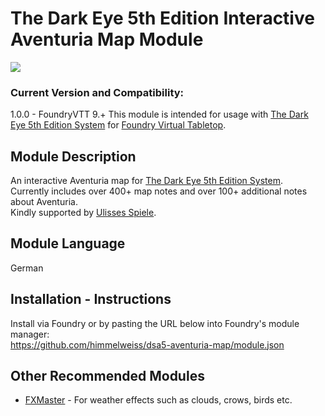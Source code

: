 # The Dark Eye 5th Edition Interactive Aventuria Map Module
![](https://user-images.githubusercontent.com/7482909/149914526-1a5f6a46-c035-4f7a-9ca9-abab352724ae.jpg)

### Current Version and Compatibility:
1.0.0 - FoundryVTT 9.+
This module is intended for usage with [The Dark Eye 5th Edition System](https://github.com/Plushtoast/dsa5-foundryVTT/) for [Foundry Virtual Tabletop](https://foundryvtt.com/).

## Module Description
An interactive Aventuria map for [The Dark Eye 5th Edition System](https://github.com/Plushtoast/dsa5-foundryVTT/).  
Currently includes over 400+ map notes and over 100+ additional notes about Aventuria.  
Kindly supported by [Ulisses Spiele](https://ulisses-spiele.de/).  

## Module Language
German

## Installation - Instructions
Install via Foundry or by pasting the URL below into Foundry's module manager:  
https://github.com/himmelweiss/dsa5-aventuria-map/module.json

## Other Recommended Modules
- [FXMaster](https://github.com/ghost-fvtt/fxmaster) - For weather effects such as clouds, crows, birds etc.